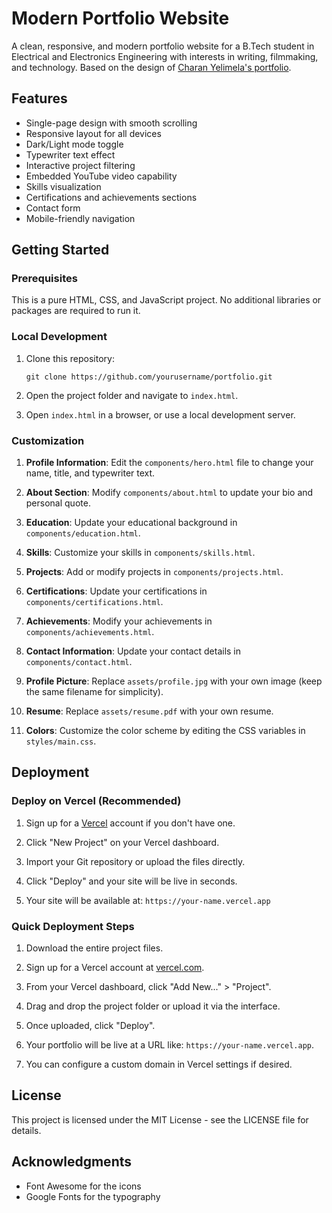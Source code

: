 # Modern Portfolio Website

A clean, responsive, and modern portfolio website for a B.Tech student in Electrical and Electronics Engineering with interests in writing, filmmaking, and technology. Based on the design of [Charan Yelimela's portfolio](https://charanyelimela.vercel.app/).

## Features

- Single-page design with smooth scrolling
- Responsive layout for all devices
- Dark/Light mode toggle
- Typewriter text effect
- Interactive project filtering
- Embedded YouTube video capability
- Skills visualization
- Certifications and achievements sections
- Contact form
- Mobile-friendly navigation

## Getting Started

### Prerequisites

This is a pure HTML, CSS, and JavaScript project. No additional libraries or packages are required to run it.

### Local Development

1. Clone this repository:
   ```
   git clone https://github.com/yourusername/portfolio.git
   ```

2. Open the project folder and navigate to `index.html`.

3. Open `index.html` in a browser, or use a local development server.

### Customization

1. **Profile Information**: Edit the `components/hero.html` file to change your name, title, and typewriter text.

2. **About Section**: Modify `components/about.html` to update your bio and personal quote.

3. **Education**: Update your educational background in `components/education.html`.

4. **Skills**: Customize your skills in `components/skills.html`.

5. **Projects**: Add or modify projects in `components/projects.html`.

6. **Certifications**: Update your certifications in `components/certifications.html`.

7. **Achievements**: Modify your achievements in `components/achievements.html`.

8. **Contact Information**: Update your contact details in `components/contact.html`.

9. **Profile Picture**: Replace `assets/profile.jpg` with your own image (keep the same filename for simplicity).

10. **Resume**: Replace `assets/resume.pdf` with your own resume.

11. **Colors**: Customize the color scheme by editing the CSS variables in `styles/main.css`.

## Deployment

### Deploy on Vercel (Recommended)

1. Sign up for a [Vercel](https://vercel.com/) account if you don't have one.

2. Click "New Project" on your Vercel dashboard.

3. Import your Git repository or upload the files directly.

4. Click "Deploy" and your site will be live in seconds.

5. Your site will be available at: `https://your-name.vercel.app`

### Quick Deployment Steps

1. Download the entire project files.

2. Sign up for a Vercel account at [vercel.com](https://vercel.com/).

3. From your Vercel dashboard, click "Add New..." > "Project".

4. Drag and drop the project folder or upload it via the interface.

5. Once uploaded, click "Deploy".

6. Your portfolio will be live at a URL like: `https://your-name.vercel.app`.

7. You can configure a custom domain in Vercel settings if desired.

## License

This project is licensed under the MIT License - see the LICENSE file for details.

## Acknowledgments

- Font Awesome for the icons
- Google Fonts for the typography

